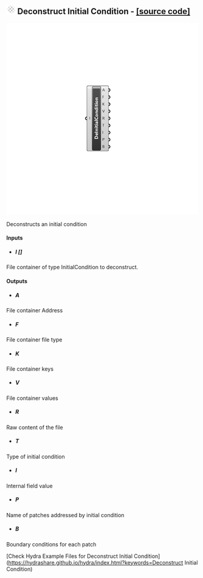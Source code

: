 ## ![](../../images/icons/Deconstruct_Initial_Condition.png) Deconstruct Initial Condition - [[source code]](C:\Users\pkastner\Documents\GitHub\Eddy3D\UMCF/Deconstruct%20Initial%20Condition.py)

![](../../images/components/Deconstruct_Initial_Condition.png)

Deconstructs an initial condition

#### Inputs
* ##### I []
File container of type InitialCondition to deconstruct.

#### Outputs
* ##### A
File container Address
* ##### F
File container file type
* ##### K
File container keys
* ##### V
File container values
* ##### R
Raw content of the file
* ##### T
Type of initial condition
* ##### I
Internal field value
* ##### P
Name of patches addressed by initial condition
* ##### B
Boundary conditions for each patch


[Check Hydra Example Files for Deconstruct Initial Condition](https://hydrashare.github.io/hydra/index.html?keywords=Deconstruct Initial Condition)